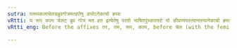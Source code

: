 ```yaml
---
sutra: घरूपकल्पचेलडब्रुवगोत्रमतहतेषु ङ्योऽनेकाचो ह्रस्वः
vRtti: घ रूप कल्प चेलट् ब्रुव गोत्र मत हत इत्येतेषु परतो भाषितपुंस्कात्परो यो ङीप्रत्ययस्तदन्तस्यानेकाचो ह्रस्वो भवति ॥
vRtti_eng: Before the affixes तर, तम, रूप, कल्प, before चेल (with the feminine in ई), ब्रुव, गोत्र, मत and हत, a word ending in the feminine affix ङी becomes short, when the feminine consists of two or more syllables, and has an equivalent and uniform masculine.

---
```

